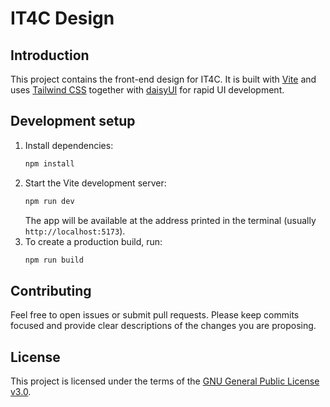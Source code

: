 # IT4C Design

## Introduction

This project contains the front-end design for IT4C. It is built with [Vite](https://vitejs.dev/) and uses [Tailwind CSS](https://tailwindcss.com/) together with [daisyUI](https://daisyui.com/) for rapid UI development.

## Development setup

1. Install dependencies:
   ```bash
   npm install
   ```
2. Start the Vite development server:
   ```bash
   npm run dev
   ```
   The app will be available at the address printed in the terminal (usually `http://localhost:5173`).
3. To create a production build, run:
   ```bash
   npm run build
   ```

## Contributing

Feel free to open issues or submit pull requests. Please keep commits focused and provide clear descriptions of the changes you are proposing.

## License

This project is licensed under the terms of the [GNU General Public License v3.0](LICENSE).
